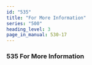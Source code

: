 ```yaml
---
id: "535"
title: "For More Information"
series: "500"
heading_level: 3
page_in_manual: 530-17
---
```


### 535 For More Information